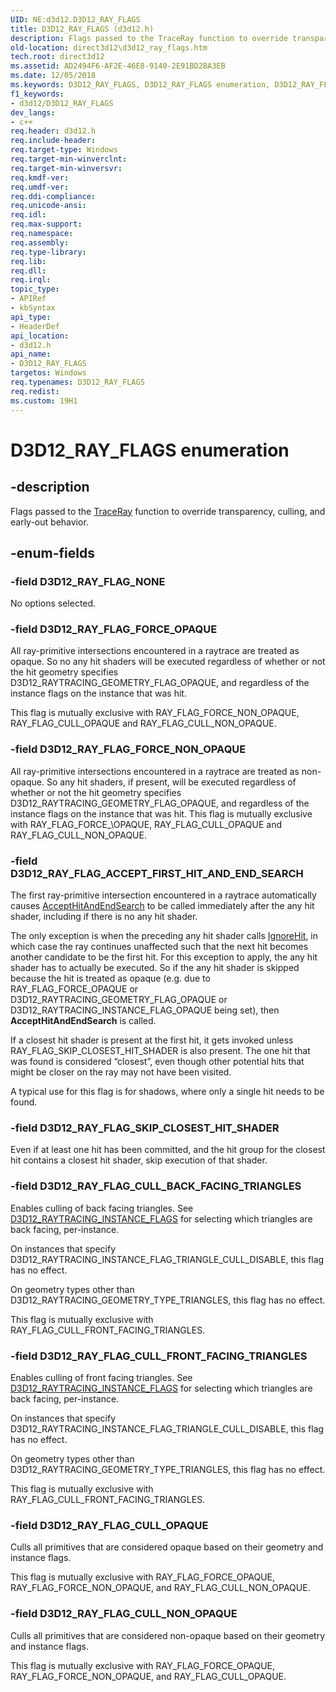 ```yaml
---
UID: NE:d3d12.D3D12_RAY_FLAGS
title: D3D12_RAY_FLAGS (d3d12.h)
description: Flags passed to the TraceRay function to override transparency, culling, and early-out behavior.
old-location: direct3d12\d3d12_ray_flags.htm
tech.root: direct3d12
ms.assetid: AD2494F6-AF2E-46E8-9140-2E91BD2BA3EB
ms.date: 12/05/2018
ms.keywords: D3D12_RAY_FLAGS, D3D12_RAY_FLAGS enumeration, D3D12_RAY_FLAG_ACCEPT_FIRST_HIT_AND_END_SEARCH, D3D12_RAY_FLAG_CULL_BACK_FACING_TRIANGLES, D3D12_RAY_FLAG_CULL_FRONT_FACING_TRIANGLES, D3D12_RAY_FLAG_CULL_NON_OPAQUE, D3D12_RAY_FLAG_CULL_OPAQUE, D3D12_RAY_FLAG_FORCE_NON_OPAQUE, D3D12_RAY_FLAG_FORCE_OPAQUE, D3D12_RAY_FLAG_NONE, D3D12_RAY_FLAG_SKIP_CLOSEST_HIT_SHADER, d3d12/D3D12_RAY_FLAGS, d3d12/D3D12_RAY_FLAG_ACCEPT_FIRST_HIT_AND_END_SEARCH, d3d12/D3D12_RAY_FLAG_CULL_BACK_FACING_TRIANGLES, d3d12/D3D12_RAY_FLAG_CULL_FRONT_FACING_TRIANGLES, d3d12/D3D12_RAY_FLAG_CULL_NON_OPAQUE, d3d12/D3D12_RAY_FLAG_CULL_OPAQUE, d3d12/D3D12_RAY_FLAG_FORCE_NON_OPAQUE, d3d12/D3D12_RAY_FLAG_FORCE_OPAQUE, d3d12/D3D12_RAY_FLAG_NONE, d3d12/D3D12_RAY_FLAG_SKIP_CLOSEST_HIT_SHADER, direct3d12.d3d12_ray_flags
f1_keywords:
- d3d12/D3D12_RAY_FLAGS
dev_langs:
- c++
req.header: d3d12.h
req.include-header: 
req.target-type: Windows
req.target-min-winverclnt: 
req.target-min-winversvr: 
req.kmdf-ver: 
req.umdf-ver: 
req.ddi-compliance: 
req.unicode-ansi: 
req.idl: 
req.max-support: 
req.namespace: 
req.assembly: 
req.type-library: 
req.lib: 
req.dll: 
req.irql: 
topic_type:
- APIRef
- kbSyntax
api_type:
- HeaderDef
api_location:
- d3d12.h
api_name:
- D3D12_RAY_FLAGS
targetos: Windows
req.typenames: D3D12_RAY_FLAGS
req.redist: 
ms.custom: 19H1
---
```


# D3D12_RAY_FLAGS enumeration


## -description


Flags passed to the <a href="https://docs.microsoft.com/en-us/windows/desktop/direct3d12/traceray-function">TraceRay</a> function to override transparency, culling, and early-out behavior.


## -enum-fields




### -field D3D12_RAY_FLAG_NONE

No options selected.


### -field D3D12_RAY_FLAG_FORCE_OPAQUE

All ray-primitive intersections encountered in a raytrace are treated as opaque. So no any hit shaders will be executed regardless of whether or not the hit geometry specifies D3D12_RAYTRACING_GEOMETRY_FLAG_OPAQUE, and regardless of the instance flags on the instance that was hit.

This flag is mutually exclusive with RAY_FLAG_FORCE_NON_OPAQUE, RAY_FLAG_CULL_OPAQUE and RAY_FLAG_CULL_NON_OPAQUE.


### -field D3D12_RAY_FLAG_FORCE_NON_OPAQUE

All ray-primitive intersections encountered in a raytrace are treated as non-opaque. So any hit shaders, if present, will be executed regardless of whether or not the hit geometry specifies D3D12_RAYTRACING_GEOMETRY_FLAG_OPAQUE, and regardless of the instance flags on the instance that was hit. This flag is mutually exclusive with RAY_FLAG_FORCE_\OPAQUE, RAY_FLAG_CULL_OPAQUE and RAY_FLAG_CULL_NON_OPAQUE.


### -field D3D12_RAY_FLAG_ACCEPT_FIRST_HIT_AND_END_SEARCH

The first ray-primitive intersection encountered in a raytrace automatically causes <a href="https://docs.microsoft.com/en-us/windows/desktop/direct3d12/accepthitandendsearch-function">AcceptHitAndEndSearch</a> to be called immediately after the any hit shader, including if there is no any hit shader.

The only exception is when the preceding any hit shader calls <a href="https://docs.microsoft.com/en-us/windows/desktop/direct3d12/ignorehit-function">IgnoreHit</a>, in which case the ray continues unaffected such that the next hit becomes another candidate to be the first hit. For this exception to apply, the any hit shader has to actually be executed. So if the any hit shader is skipped because the hit is treated as opaque (e.g. due to RAY_FLAG_FORCE_OPAQUE or D3D12_RAYTRACING_GEOMETRY_FLAG_OPAQUE or D3D12_RAYTRACING_INSTANCE_FLAG_OPAQUE being set), then <b>AcceptHitAndEndSearch</b> is called.

If a closest hit shader is present at the first hit, it gets invoked unless RAY_FLAG_SKIP_CLOSEST_HIT_SHADER is also present. The one hit that was found is considered “closest”, even though other potential hits that might be closer on the ray may not have been visited.

A typical use for this flag is for shadows, where only a single hit needs to be found.


### -field D3D12_RAY_FLAG_SKIP_CLOSEST_HIT_SHADER

Even if at least one hit has been committed, and the hit group for the closest hit contains a closest hit shader, skip execution of that shader.


### -field D3D12_RAY_FLAG_CULL_BACK_FACING_TRIANGLES

Enables culling of back facing triangles. See <a href="https://msdn.microsoft.com/en-us/library/Mt815589(v=VS.85).aspx">D3D12_RAYTRACING_INSTANCE_FLAGS</a> for selecting which triangles are back facing, per-instance.

On instances that specify D3D12_RAYTRACING_INSTANCE_FLAG_TRIANGLE_CULL_DISABLE, this flag has no effect.

On geometry types other than D3D12_RAYTRACING_GEOMETRY_TYPE_TRIANGLES, this flag has no effect.

This flag is mutually exclusive with RAY_FLAG_CULL_FRONT_FACING_TRIANGLES.


### -field D3D12_RAY_FLAG_CULL_FRONT_FACING_TRIANGLES

Enables culling of front facing triangles. See <a href="https://msdn.microsoft.com/en-us/library/Mt815589(v=VS.85).aspx">D3D12_RAYTRACING_INSTANCE_FLAGS</a> for selecting which triangles are back facing, per-instance.

On instances that specify D3D12_RAYTRACING_INSTANCE_FLAG_TRIANGLE_CULL_DISABLE, this flag has no effect.

On geometry types other than D3D12_RAYTRACING_GEOMETRY_TYPE_TRIANGLES, this flag has no effect.

This flag is mutually exclusive with RAY_FLAG_CULL_FRONT_FACING_TRIANGLES.


### -field D3D12_RAY_FLAG_CULL_OPAQUE

Culls all primitives that are considered opaque based on their geometry and instance flags.

This flag is mutually exclusive with RAY_FLAG_FORCE_OPAQUE, RAY_FLAG_FORCE_NON_OPAQUE, and RAY_FLAG_CULL_NON_OPAQUE.


### -field D3D12_RAY_FLAG_CULL_NON_OPAQUE

Culls all primitives that are considered non-opaque based on their geometry and instance flags.

This flag is mutually exclusive with RAY_FLAG_FORCE_OPAQUE, RAY_FLAG_FORCE_NON_OPAQUE, and RAY_FLAG_CULL_OPAQUE.

